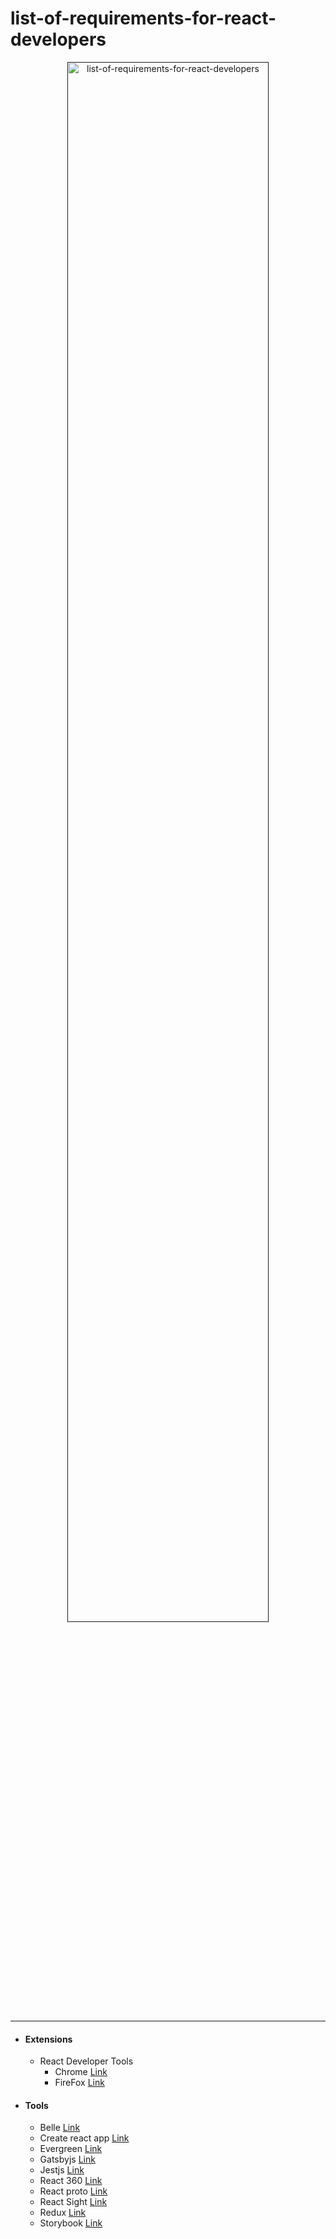 # list-of-requirements-for-react-developers
<p align="center">
<a href="">
<img src="https://user-images.githubusercontent.com/63079207/212492851-88a7f486-6c7b-4d10-abaf-864e1f875364.jpg" alt="list-of-requirements-for-react-developers" width="80%">
</a>
</p>
<hr/>

+ #### Extensions
    + React Developer Tools
        + Chrome [Link](https://chrome.google.com/webstore/detail/react-developer-tools/fmkadmapgofadopljbjfkapdkoienihi?hl=en)
        + FireFox [Link](https://addons.mozilla.org/en-US/firefox/addon/react-devtools/)

+ #### Tools
    + Belle [Link](http://nikgraf.github.io/belle)
    + Create react app [Link](https://github.com/facebook/create-react-app)
    + Evergreen [Link](https://evergreen.segment.com/)
    + Gatsbyjs [Link](https://www.gatsbyjs.com/)
    + Jestjs [Link](https://jestjs.io/)
    + React 360 [Link](https://github.com/facebookarchive/react-360)
    + React proto [Link](https://react-proto.github.io/react-proto/)
    + React Sight [Link](https://github.com/React-Sight/React-Sight)
    + Redux [Link](https://redux.js.org/)
    + Storybook [Link](https://storybook.js.org/)